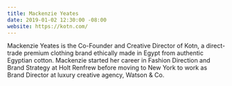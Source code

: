 ```yaml
---
title: Mackenzie Yeates
date: 2019-01-02 12:30:00 -08:00
website: https://kotn.com/
---
```


Mackenzie Yeates is the Co-Founder and Creative Director of Kotn, a direct-trade premium clothing brand ethically made in Egypt from authentic Egyptian cotton. Mackenzie started her career in Fashion Direction and Brand Strategy at Holt Renfrew before moving to New York to work as Brand Director at luxury creative agency, Watson & Co. 